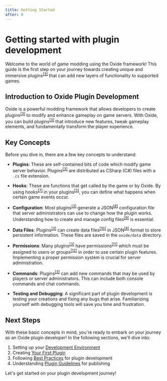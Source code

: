 ```yaml
---
title: Getting Started
after: 0
---
```


# Getting started with plugin development

Welcome to the world of game modding using the Oxide framework! This guide is the first step on your journey towards creating unique and immersive plugins<sup><a href="/glossary#plugins">[3]</a></sup> that can add new layers of functionality to supported games.

## Introduction to Oxide Plugin Development

Oxide is a powerful modding framework that allows developers to create plugins<sup><a href="/glossary#plugins">[3]</a></sup> to modify and enhance gameplay on game servers. With Oxide, you can build plugins<sup><a href="/glossary#plugins">[3]</a></sup> that introduce new features, tweak gameplay elements, and fundamentally transform the player experience.

## Key Concepts

Before you dive in, there are a few key concepts to understand:

- **Plugins**: These are self-contained bits of code which modify game server behavior. Plugins<sup><a href="/glossary#plugins">[3]</a></sup> are distributed as CSharp (C#) files with a `.cs` file extension.

- **Hooks**: These are functions that get called by the game or by Oxide. By using hooks<sup><a href="/glossary#hooks">[7]</a></sup> in your plugins<sup><a href="/glossary#plugins">[3]</a></sup>, you can define what happens when certain game events occur.

- **Configuration**: Most plugins<sup><a href="/glossary#plugins">[3]</a></sup> generate a JSON<sup><a href="/glossary#json">[8]</a></sup> configuration file that server administrators can use to change how the plugin works. Understanding how to create and manage config files<sup><a href="/glossary#config-files">[9]</a></sup> is essential.

- **Data Files**: Plugins<sup><a href="/glossary#plugins">[3]</a></sup> can create data files<sup><a href="/glossary#data-files">[10]</a></sup> in JSON<sup><a href="/glossary#json">[8]</a></sup> format to store persistent information. These files are saved in the `oxide/data` directory.

- **Permissions**: Many plugins<sup><a href="/glossary#plugins">[3]</a></sup> have permissions<sup><a href="/glossary#permissions">[11]</a></sup> which must be assigned to users or groups<sup><a href="/glossary#groups">[12]</a></sup> in order to use certain plugin features. Implementing a proper permission system is crucial for server administration.

- **Commands**: Plugins<sup><a href="/glossary#plugins">[3]</a></sup> can add new commands that may be used by players or server administrators. This can include both console commands and chat commands.

- **Testing and Debugging**: A significant part of plugin development is testing your creations and fixing any bugs that arise. Familiarizing yourself with debugging tools will save you time and frustration.

## Next Steps

With these basic concepts in mind, you're ready to embark on your journey as an Oxide plugin developer! In the following sections, we'll dive into:

1. Setting up your [Development Environment](development-environment)
2. Creating [Your First Plugin](my-first-plugin)
3. Following [Best Practices](best-practices) for plugin development
4. Understanding [Plugin Guidelines](plugin-guidelines) for publishing

Let's get started on your plugin development journey!
